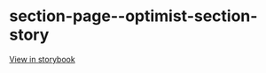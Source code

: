 # section-page--optimist-section-story

[View in storybook](https://raw.githack.com/Independent-Digital-News-and-Media-Ltd/standard-pwamp-sb/PR-915-sb/index.html?path=/story/section-page--optimist-section-story)
